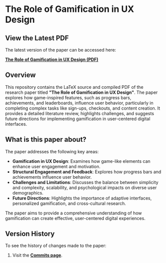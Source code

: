 # The Role of Gamification in UX Design

## View the Latest PDF

The latest version of the paper can be accessed here:

[**The Role of Gamification in UX Design (PDF)**](https://github.com/SuhJae/gamification/blob/main/The%20Role%20of%20Gamification%20in%20UX%20Design.pdf)

## Overview

This repository contains the LaTeX source and compiled PDF of the research paper titled **"The Role of Gamification in UX Design"**. The paper explores how game-inspired features, such as progress bars, achievements, and leaderboards, influence user behavior, particularly in completing complex tasks like sign-ups, checkouts, and content creation. It provides a detailed literature review, highlights challenges, and suggests future directions for implementing gamification in user-centered digital interfaces.

## What is this paper about?

The paper addresses the following key areas:

- **Gamification in UX Design**: Examines how game-like elements can enhance user engagement and motivation.
- **Structural Engagement and Feedback**: Explores how progress bars and achievements influence user behavior.
- **Challenges and Limitations**: Discusses the balance between simplicity and complexity, scalability, and psychological impacts on diverse user demographics.
- **Future Directions**: Highlights the importance of adaptive interfaces, personalized gamification, and cross-cultural research.

The paper aims to provide a comprehensive understanding of how gamification can create effective, user-centered digital experiences.

## Version History

To see the history of changes made to the paper:

1. Visit the [**Commits page**](https://github.com/SuhJae/gamification/commits/main/).


